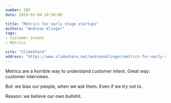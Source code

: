 ```yaml
---
number: 205
date: 2019-01-04 14:50:00

title: "Metrics for early stage startups"
authors: "Andreas Klinger"
tags:
- Customer intent
- Metrics

site: "SlideShare"
address: "https://www.slideshare.net/andreasklinger/metrics-for-early-stage-startups/42-Metrics_are_horrible_way_to"
---
```


Metrics are a horrible way to understand customer intent. Great way: customer interviews.

But: we bias our people, when we ask them. Even if we try not to.

Reason: we believe our own bullshit.
